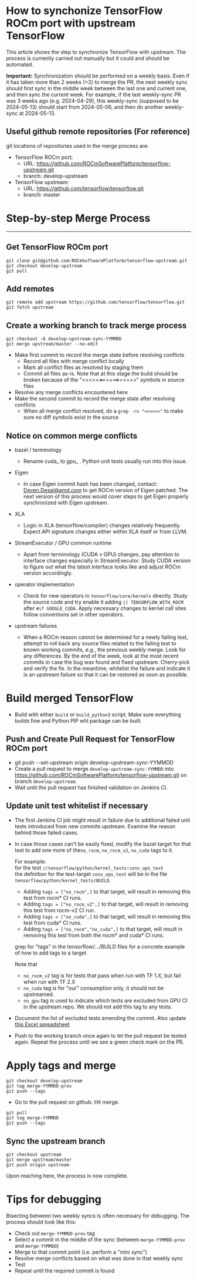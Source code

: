 How to synchonize TensorFlow ROCm port with upstream TensorFlow
===============================================================

This article shows the step to synchronize TensorFlow with upstream. The
process is currently carried out manually but it could and should be automated.

**Important:** Synchronization should be performed on a weekly basis. Even if it has taken more than 2 weeks (>2) to merge the PR, the next weekly sync should first sync in the middle week between the last one and current one, and then sync the current week.
For example, if the last weekly-sync PR was 3 weeks ago (e.g. 2024-04-29), this weekly-sync (supposed to be 2024-05-13) should start from 2024-05-06, and then do another weekly-sync at 2024-05-13.

Useful github remote repositories (For reference)
-------------------------------------------------

git locations of repositories used in the merge process are:

- TensorFlow ROCm port:
  - URL: <https://github.com/ROCmSoftwarePlatform/tensorflow-upstream.git>
  - branch: develop-upstream
- TensorFlow upstream:
  - URL: <https://github.com/tensorflow/tensorflow.git>
  - branch: master

# Step-by-step Merge Process
--------------------------

## Get TensorFlow ROCm port

```
git clone git@github.com:ROCmSoftwarePlatform/tensorflow-upstream.git
git checkout develop-upstream
git pull
```

## Add remotes
```
git remote add upstream https://github.com/tensorflow/tensorflow.git
git fetch upstream
```

## Create a working branch to track merge process

```
git checkout -b develop-upstream-sync-YYMMDD
git merge upstream/master --no-edit
```

- Make first commit to record the merge state before resolving conflicts
  - Record all files with merge conflict locally
  - Mark all conflict files as resolved by staging them
  - Commit all files as-is. Note that at this stage the build should be broken
    because of the "<<<<<<======>>>>>>" symbols in source files
- Resolve any merge conflicts encountered here
- Make the second commit to record the merge state after resolving conflicts
  - When all merge conflict resolved, do a ```grep -rn "<<<<<<"``` to make sure
    no diff symbols exist in the source

## Notice on common merge conflicts

- bazel / terminology
  - Rename cuda_ to gpu_ . Python unit tests usually run into this issue.

- Eigen
  - In case Eigen commit hash has been changed, contact:
    Deven.Desai@amd.com to get ROCm version of Eigen patched. The next version
    of this process would cover steps to get Eigen properly synchronized with
    Eigen upstream.

- XLA
  - Logic in XLA (tensorflow/compiler) changes relatively frequently. Expect
    API signature changes either within XLA itself or from LLVM.

- StreamExecutor / GPU common runtime
  - Apart from terminology (CUDA v GPU) changes, pay attention to interface
    changes especially in StreamExecutor. Study CUDA version to figure out what
    the latest interface looks like and adjust ROCm version accordingly.

- operator implementation
  - Check for new operators in `tensorflow/core/kernels` directly. Study the
    source code and try enable it adding `|| TENSORFLOW_WITH_ROCM` after
    `#if GOOGLE_CUDA`. Apply necessary changes to kernel call sites follow
    conventions set in other operators.

- upstream failures
  - When a ROCm reason cannot be determined for a newly failing test, attempt
    to roll back any source files related to the failing test to known working
    commits, e.g., the previous weekly merge.  Look for any differences.  By
    the end of the week, look at the most recent commits in case the bug was
    found and fixed upstream.  Cherry-pick and verify the fix.  In the meantime,
    whitelist the failure and indicate it is an upstream failure so that it can
    be restored as soon as possible.

# Build merged TensorFlow

- Build with either `build` or `build_python3` script. Make sure everything
  builds fine and Python PIP whl package can be built.

## Push and Create Pull Request for TensorFlow ROCm port

- git push --set-upstream origin develop-upstream-sync-YYMMDD
- Create a pull request to merge `develop-upstream-sync-YYMMDD` into
  <https://github.com/ROCmSoftwarePlatform/tensorflow-upstream.git> on branch
  `develop-upstream`.
- Wait until the pull request has finished validation on Jenkins CI.

## Update unit test whitelist if necessary

- The first Jenkins CI job might result in failure due to additional failed
  unit tests introduced from new commits upstream. Examine the reason behind
  those failed cases.
- In case those cases can't be easily fixed, modify the bazel target for that
  test to add one more of the`no_rocm`, `no_rocm_v2`, `no_cuda` tags to it.

  For example:\
  for the test `//tensorflow/python/kernel_tests:conv_ops_test`\
  the definition for the test-target `conv_ops_test` will be in the file
  `tensorflow/python/kernel_tests/BUILD`.
  - Adding `tags = ["no_rocm",]` to that target, will result in removing this
    test from rocm* CI runs.
  - Adding `tags = ["no_rocm_v2",]` to that target, will result in removing this
    test from rocm-v2 CI run.
  - Adding `tags = ["no_cuda",]` to that target, will result in removing this
    test from cuda* CI runs.
  - Adding `tags = ["no_rocm","no_cuda",]` to that target, will result in
    removing this test from both the rocm* and cuda* CI runs.

  grep for "tags" in the tensorflow/.../BUILD files for a concrete example of
  how to add tags to a target

  Note that
  - `no_rocm_v2` tag is for tests that pass when run with TF 1.X, but fail when run with TF 2.X
  - `no_cuda` tag is for "our" consumption only, it should not be upstreamed.
  - `no_gpu` tag is used to indicate which tests are excluded from GPU CI in the
    upstream repo. We should not add this tag to any tests.

- Document the list of excluded tests amending the commit.
  Also update [this  Excel spreadsheet](https://amdcloud-my.sharepoint.com/:x:/r/personal/deven_amd_com/Documents/TF%20CI%20Unit%20Test%20Status.xlsx?d=w42bd3e2e76534209bd0438aa92857fa6&csf=1&e=5zpGPh)

- Push to the working branch once again to let the pull request be tested
  again. Repeat the process until we see a green check mark on the PR.

# Apply tags and merge

```
git checkout develop-upstream
git tag merge-YYMMDD-prev
git push --tags
```

- Go to the pull request on github. Hit merge.

```
git pull
git tag merge-YYMMDD
git push --tags
```

## Sync the upstream branch

```
git checkout upstream
git merge upstream/master
git push origin upstream
```

Upon reaching here, the process is now complete.

# Tips for debugging

Bisecting between two weekly syncs is often necessary for debugging. The process should look like this:
* Check out `merge-YYMMDD-prev` tag
* Select a commit in the middle of the sync (between `merge-YYMMDD-prev` and `merge-YYMMDD`)
* Merge to that commit point (i.e. perform a "mini sync")
* Resolve merge conflicts based on what was done in that weekly sync
* Test
* Repeat until the required commit is found
